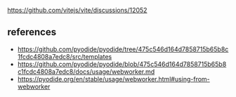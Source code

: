 https://github.com/vitejs/vite/discussions/12052

## references

- https://github.com/pyodide/pyodide/tree/475c546d164d7858715b65b8c1fcdc4808a7edc8/src/templates
- https://github.com/pyodide/pyodide/blob/475c546d164d7858715b65b8c1fcdc4808a7edc8/docs/usage/webworker.md
- https://pyodide.org/en/stable/usage/webworker.html#using-from-webworker
